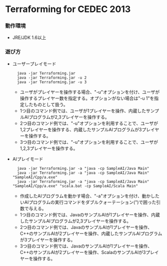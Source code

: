 Terraforming for CEDEC 2013
========================

### 動作環境
- JRE/JDK 1.6以上

### 遊び方
- ユーザープレイモード

        java -jar Terraforming.jar
        java -jar Terraforming.jar -u 2
        java -jar Terraforming.jar -u 3

    - ユーザがプレイヤーを操作する場合、"-u"オプションを付け、ユーザが操作するプレイヤー数を指定する。オプションがない場合は"-u 1"を指定したものとして扱う。
    - 1つ目のコマンド例では、ユーザが1プレイヤーを操作、内蔵したサンプルAIプログラムが2,3プレイヤーを操作する。
    - 2つ目のコマンド例では、"-u"オプションを利用することで、ユーザが1,2プレイヤーを操作する、内蔵したサンプルAIプログラムが3プレイヤーを操作する。
    - 3つ目のコマンド例では、"-u"オプションを利用することで、ユーザが1,2,3プレイヤーを操作する。

- AIプレイモード

        java -jar Terraforming.jar -a "java -cp SampleAI/Java Main"
        java -jar Terraforming.jar -a "java -cp SampleAI/Java Main" "SampleAI/Cpp/a.exe"
        java -jar Terraforming.jar -a "java -cp SampleAI/Java Main" "SampleAI/Cpp/a.exe" "scala.bat -cp SampleAI/Scala Main"
        
    - 作成したAIプログラムを動かす場合、"-a"オプションを付け、動かしたいAIプログラムの実行コマンドをダブルクォーテーション(")で囲った引数で与える。
    - 1つ目のコマンド例では、JavaのサンプルAIが1プレイヤーを操作、内蔵したサンプルAIプログラムが2,3プレイヤーを操作する。
    - 2つ目のコマンド例では、JavaのサンプルAIが1プレイヤーを操作、C++のサンプルAIが2プレイヤーを操作、内蔵したサンプルAIプログラムが3プレイヤーを操作する。
    - 3つ目のコマンド例では、JavaのサンプルAIが1プレイヤーを操作、C++のサンプルAIが2プレイヤーを操作、ScalaのサンプルAIが3プレイヤーを操作する。
